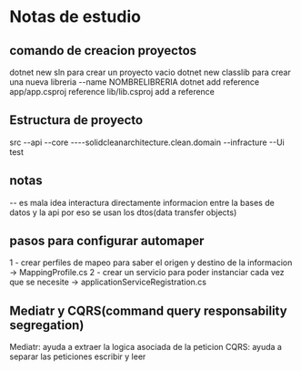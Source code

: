 # Notas de estudio

## comando de creacion proyectos

dotnet new sln para crear un proyecto vacio
dotnet new classlib para crear una nueva libreria --name NOMBRELIBRERIA
dotnet add reference app/app.csproj reference lib/lib.csproj add a reference

## Estructura de proyecto

src
--api
--core
----solidcleanarchitecture.clean.domain
--infracture
--Ui
test

## notas

-- es mala idea interactura directamente informacion entre la bases de datos y la api por eso se usan los dtos(data transfer objects)

## pasos para configurar automaper

1 - crear perfiles de mapeo para saber el origen y destino de la informacion -> MappingProfile.cs
2 - crear un servicio para poder instanciar cada vez que se necesite -> applicationServiceRegistration.cs

## Mediatr y CQRS(command query responsability segregation)

Mediatr: ayuda a extraer la logica asociada de la peticion
CQRS: ayuda a separar las peticiones escribir y leer
